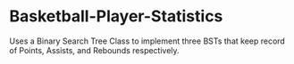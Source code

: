 # Basketball-Player-Statistics
Uses a Binary Search Tree Class to implement three BSTs that keep record of Points, Assists, and Rebounds respectively. 
